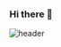 ### Hi there 👋
![header](https://capsule-render.vercel.app/api?type=wave&color=auto&height=300&section=header&text=Welcome!&fontSize=100&animation=fadeIn&fontAlign=50)


<!--
**gagle1231/gagle1231** is a ✨ _special_ ✨ repository because its `README.md` (this file) appears on your GitHub profile.

Here are some ideas to get you started:

- 🔭 I’m currently working on Apex
- 🌱 I’m currently learning ...
- 👯 I’m looking to collaborate on ...
- 🤔 I’m looking for help with ...
- 💬 Ask me about ...
- 📫 How to reach me: ...
- 😄 Pronouns: ...
- ⚡ Fun fact: ...
-->
